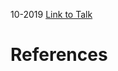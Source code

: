 

10-2019
[Link to Talk](https://www.churchofjesuschrist.org/study/general-conference/2019/10/saturday-afternoon-session?lang=eng)



# References
